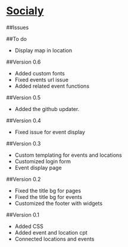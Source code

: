 # [Socialy](http://socialy.in/)


##Issues




##To do
- Display map in location



##Version 0.6
- Added custom fonts
- Fixed events url issue
- Added related event functions


##Version 0.5
- Added the github updater.

##Version 0.4
- Fixed issue for event display

##Version 0.3
- Custom templating for events and locations
- Customized login form
- Event display page

##Version 0.2
- Fixed the title bg for pages
- Fixed the title bg for events
- Customized the footer with widgets


##Version 0.1
- Added CSS
- Added event and location cpt
- Connected locations and events

